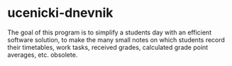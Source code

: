 # ucenicki-dnevnik
The goal of this program is to simplify a students day with an efficient software solution, to make the many small notes on which students record their timetables, work tasks, received grades, calculated grade point averages, etc. obsolete. 
